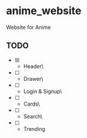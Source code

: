 # anime_website
Website for Anime

## TODO

- [x] - Header\
- [ ] - Drawer\
- [ ] - Login & Signup\
- [ ] - Cards\
- [ ] - Search\
- [ ] - Trending
